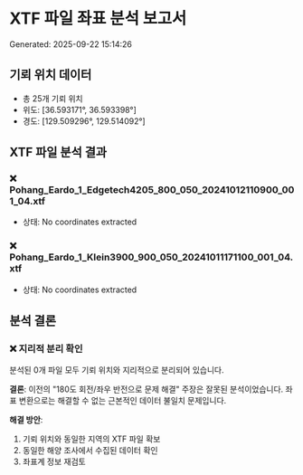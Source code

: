 # XTF 파일 좌표 분석 보고서
Generated: 2025-09-22 15:14:26

## 기뢰 위치 데이터
- 총 25개 기뢰 위치
- 위도: [36.593171°, 36.593398°]
- 경도: [129.509296°, 129.514092°]

## XTF 파일 분석 결과

### ❌ Pohang_Eardo_1_Edgetech4205_800_050_20241012110900_001_04.xtf
- 상태: No coordinates extracted

### ❌ Pohang_Eardo_1_Klein3900_900_050_20241011171100_001_04.xtf
- 상태: No coordinates extracted

## 분석 결론

### ❌ 지리적 분리 확인
분석된 0개 파일 모두 기뢰 위치와 지리적으로 분리되어 있습니다.

**결론**: 이전의 "180도 회전/좌우 반전으로 문제 해결" 주장은 잘못된 분석이었습니다.
좌표 변환으로는 해결할 수 없는 근본적인 데이터 불일치 문제입니다.

**해결 방안**:
1. 기뢰 위치와 동일한 지역의 XTF 파일 확보
2. 동일한 해양 조사에서 수집된 데이터 확인
3. 좌표계 정보 재검토